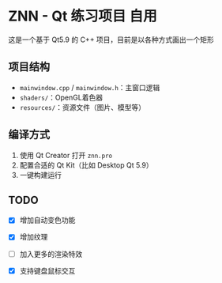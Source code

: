 # ZNN - Qt 练习项目 自用

这是一个基于 Qt5.9 的 C++ 项目，目前是以各种方式画出一个矩形

## 项目结构
- `mainwindow.cpp` / `mainwindow.h`：主窗口逻辑
- `shaders/`：OpenGL着色器
- `resources/`：资源文件（图片、模型等）

## 编译方式
1. 使用 Qt Creator 打开 `znn.pro`
2. 配置合适的 Qt Kit（比如 Desktop Qt 5.9）
3. 一键构建运行

## TODO

- [x] 增加自动变色功能
- [x] 增加纹理

- [ ] 加入更多的渲染特效
- [x] 支持键盘鼠标交互
